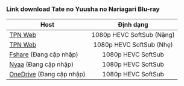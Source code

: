 ### **Link download Tate no Yuusha no Nariagari Blu-ray**

| Host          | Định dạng          |
| ------------- |:------------------:|
| [TPN Web](https://ddl.tpnteam.workers.dev/0:/Tate%20no%20Yuusha%20no%20Nariagari/SoftSub%20[N%E1%BA%B7ng]/)  | 1080p HEVC SoftSub (Nặng)|
| [TPN Web](https://ddl.tpnteam.workers.dev/0:/Tate%20no%20Yuusha%20no%20Nariagari/SoftSub%20[Nh%E1%BA%B9]/)  | 1080p HEVC SoftSub (Nhẹ)|
| [Fshare]() (Đang cập nhập) 	| 1080p HEVC SoftSub |
| [Nyaa]() (Đang cập nhập)         | 1080p HEVC SoftSub |
| [OneDrive]() (Đang cập nhập)      | 1080p HEVC SoftSub |
